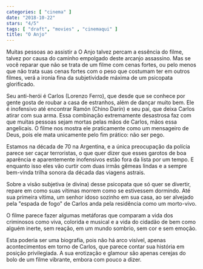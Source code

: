 ```yaml
---
categories: [ "cinema" ]
date: "2018-10-22"
stars: "4/5"
tags: [ "draft", "movies" , "cinemaqui" ]
title: "O Anjo"
---
```

Muitas pessoas ao assistir a O Anjo talvez percam a essência do filme,
talvez por causa do caminho empolgado deste arcanjo assassino. Mas se
você reparar que não se trata de um filme com cenas fortes, ou pelo
menos que não trata suas cenas fortes com o peso que costumam ter
em outros filmes, verá a ironia fina da subjetividade máxima de um
psicopata glorificado.

Seu anti-herói é Carlos (Lorenzo Ferro), que desde que se conhece por
gente gosta de roubar a casa de estranhos, além de dançar muito bem. Ele
é inofensivo até encontrar Ramón (Chino Darín) e seu pai, que deixa
Carlos atirar com sua arma. Essa combinação extremamente desastrosa
faz com que muitas pessoas sejam mortas pelas mãos de Carlos, mãos
essa angelicais. O filme nos mostra ele praticamente como um mensageiro
de Deus, pois ele mata unicamente pelo fim prático: não ser pego.

Estamos na década de 70 na Argentina, e a única preocupação da
polícia parece ser caçar terroristas, o que quer dizer que esses garotos
de boa aparência e aparentemente inofensivos estão fora da lista por
um tempo. E enquanto isso eles vão curtir com duas irmãs gêmeas lindas
e a sempre bem-vinda trilha sonora da década das viagens astrais.

Sobre a visão subjetiva (e divina) desse psicopata que só quer
se divertir, repare em como suas vítimas morrem como se estivessem
dormindo. Até sua primeira vítima, um senhor idoso sozinho em sua casa,
ao ser alvejado pela "espada de fogo" de Carlos anda pela residência
como um morto-vivo.

O filme parece fazer algumas metáforas que comparam a vida dos criminosos
como viva, colorida e musical e a vida do cidadão de bem como alguém
inerte, sem reação, em um mundo sombrio, sem cor e sem emoção.

Esta poderia ser uma biografia, pois não há arco visível, apenas
acontecimentos em torno de Carlos, que parece contar sua história em
posição privilegiada. A sua erotização e glamour são apenas cerejas
do bolo de um filme vibrante, embora com pouco a dizer.
